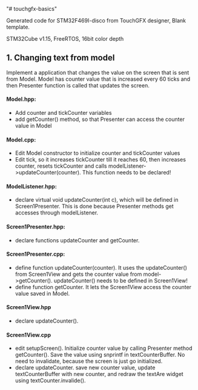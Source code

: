 "# touchgfx-basics"

Generated code for STM32F469I-disco from TouchGFX designer, Blank template.

STM32Cube v1.15, FreeRTOS, 16bit color depth

## 1. Changing text from model
 Implement a application that changes the value on the screen that is sent from Model. Model has counter value that is increased every 60 ticks and then Presenter function is called that updates the screen.

#### Model.hpp:
* Add counter and tickCounter variables
* add getCounter() method, so that Presenter can access the counter value in Model

#### Model.cpp:
* Edit Model constructor to initialize counter and tickCounter values
* Edit tick, so it increases tickCounter till it reaches 60, then increases counter, resets tickCounter and calls modelListener->updateCounter(counter). This function needs to be declared!

#### ModelListener.hpp:
* declare virtual void updateCounter(int c), which will be defined in Screen1Presenter. This is done because Presenter methods get accesses through modelListener.

#### Screen1Presenter.hpp:
* declare functions updateCounter and getCounter.

#### Screen1Presenter.cpp:
* define function updateCounter(counter). It uses the updateCounter() from Screen1View and gets the counter value from model->getCounter(). updateCounter() needs to be defined in Screen1View!
* define function getCounter. It lets the Screen1View access the counter value saved in Model.

#### Screen1View.hpp
* declare updateCounter().

#### Screen1View.cpp
* edit setupScreen(). Initialize counter value by calling Presenter method getCounter(). Save the value using snprintf in textCounterBuffer. No need to invalidate, because the screen is just go initialized.
* declare updateCounter. save new counter value, update textCounterBuffer with new counter, and redraw the textAre widget using textCounter.invalide().

